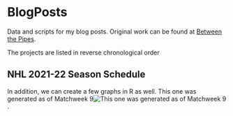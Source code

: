 # BlogPosts
Data and scripts for my blog posts. Original work can be found at [Between the Pipes](https://betweenpipes.wordpress.com/).

The projects are listed in reverse chronological order

NHL 2021-22 Season Schedule
------------

In addition, we  can create a few graphs in R as well. This one was generated as of Matchweek 9![This one was generated as of Matchweek 9](win_totals_2021_22.png).

